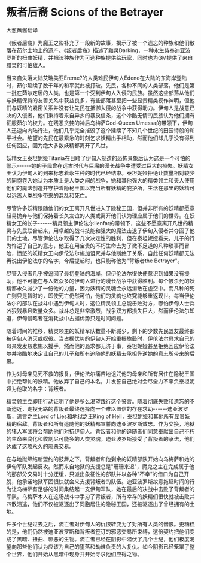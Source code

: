 # 叛者后裔 Scions of the Betrayer

大葱蘸酱翻译

《叛者后裔》为魔王之影补充了一段新的故事，揭示了被一个遗忘的种族和他们散落在茹尔土地上的遗产。《叛者后裔》描述了黯灵Darking，一种永生侍奉迪亚波罗斯的扭曲妖精，并把该种族作为可选种族提供给玩家，同时也为GM提供了来自黯灵的可怕敌人。

当来自失落大陆艾瑞美亚Ereme?的人类难民伊甸人Edene在大陆的东海岸登陆时，茹尔延续了数千年的和平就此被打破。先民，各种不同的人类部落，他们是第一批在茹尔定居的人类，也是第一个受到伊甸人入侵的民族。虽然这些部落从他们与妖精保持的友善关系中获益良多，有些部落甚至把一些显贵精类视作神明，但他们与妖精的紧密关系并没有让先民在抵御入侵的战争中获得助力。伊甸人是战意已决的入侵者，他们秉持着来自异乡的暴戾信条，这个冷酷无情的民族认为他们拥有征服茹尔的权力。在残忍贪婪的神后乌梅萨God-Queen
Umessa的带领下，伊甸人迅速向内陆行进，他们几乎完全摧毁了这个延续了不知几个世纪的田园诗般的和平社会。绝望的先民在最紧急的时刻乞求妖精出手相助，然而他们却几乎没有得到任何回应，因为绝大多数妖精都离开了凡世。

妖精女王泰坦妮娅Titania在目睹了伊甸人制造的恐怖景象后认为这是一个可怕的警示------她的子民曾在远古时代与巨魔的漫长战争中遭受过巨大的损失。妖精女王认为伊甸人的到来标志着永生种的时代已经结束。泰坦妮娅拒绝让数量相对较少的同胞卷入她认为本质上是人类之间的战争，她和其他强大的精类领主和夫人使用他们的魔法创造并守护着隐秘王国以充当所有妖精的庇护所，生活在那里的妖精可以远离人类战争带来的混乱和死亡。

尽管许多妖精跟随他们的女王离开凡世进入了隐秘王国，但并非所有的妖精都愿意轻易抛弃与他们保持着长久友谊的人类或离开他们认为理应属于他们的世界。在妖精女王的长子------精灵领主伊伦法尔Ilenfar的带领下，这些不愿意离开凡世的精灵与先民联合起来，用卓越的战斗技能和强大的魔法击退了伊甸入侵者并夺回了他们的土地。尽管伊伦法尔取得了几次决定性的胜利，但在泰坦妮娅看来，儿子的行为忤逆了自己的意志，他正在用宝贵的不朽生命去为了微不足道的凡种琐事而冒险，愤怒的妖精女王向伊伦法尔施加诅咒并与他断绝了关系，自此任何妖精都无法再说出伊伦法尔的名字，今后提起时，也只能称他为"背叛者the
Betrayer"。

尽管入侵者几乎被逼回了最初登陆的海岸，但伊伦法尔很快便意识到如果没有援助，他不可能在与人数众多的伊甸人进行的漫长战争中获得胜利。每个被杀死的妖精都永久减少了一份他的力量，因为妖精的灵魂会永远消散在虚空中。而凡种的死亡则只是暂时的，即使死亡仍然可怕，他们的灵魂也终究能够重返现世。每当伊伦法尔的部队在战斗中遇到伊甸人时，这位精灵领主总能击败对方，哪怕伊甸人士兵凶狠残暴且数量众多。战斗总是非常激烈，战争双方都损失巨大，然而伊伦法尔知道，伊甸侵略者在消耗战中占据优势只是时间问题。

随着时间的推移，精灵领主的妖精军队数量不断减少，剩下的少数先民盟友最终都被伊甸人消灭或奴役。当占据优势的伊甸人开始重振旗鼓时，伊伦法尔恳求自己的母亲发发慈悲施以援手，然而他的恳求都无济于事，泰坦妮娅甚至拒绝回应伊伦法尔并冷酷地决定让自己的儿子和所有追随他的妖精去承担忤逆她的意志所带来的后果。

作为对母亲见死不救的报复，伊伦法尔痛苦地诅咒他的母亲和所有居住在隐秘王国中拒绝帮忙的妖精。他放弃了自己的本名，并发誓自己绝对会尽全力不辜负泰坦妮娅为他取的名字：背叛者。

精灵领主立即用行动证明了他是多么渴望践行这个誓言。随着彻底失败和遗忘的不断迫近，走投无路的背叛者最终选择向一个难以置信的存在求助------迪亚波罗斯，谎言之主Lord
of Lies和地狱之王King of
Hell，泰坦妮娅和其他所有显贵妖精的宿敌。背叛者和所有追随他的妖精都宣誓向迪亚波罗斯效忠。作为交换，地狱的猪人军团将会帮助他们对抗伊甸人。背叛者和他的追随者们同意奉献出自己不朽的生命来腐化和收割尽可能多的人类灵魂。迪亚波罗斯接受了背叛者的承诺，他们达成了这项永久的邪恶交易。

在与地狱缔结新盟约的鼓舞之下，背叛者和他剩余的妖精部队开始向乌梅萨和她的伊甸军队发起反攻。然而来自地狱的支援总是"珊珊来迟"，魔鬼之主在完成属于他的那部分交易时十分迂缓，只派出象征性的部队并以各种"不幸"的借口为自己开脱，他承诺地狱军团很快就会来支援背叛者的队伍。迪亚波罗斯故意拖延时间的行为让乌梅萨有足够的时间集结起一支伊甸军队，她在最后的决战中击败了背叛者的军队。乌梅萨本人在这场战斗中手刃了背叛者，所有幸存的妖精们很快就被击败并四散溃逃，他们不仅被驱逐出了同胞居住的隐秘王国，还被驱逐出了曾经拥有的土地。

许多个世纪过去之后，流亡者对伊甸人的仇恨转变为了对所有人类的憎恨。更糟糕的是，他们仍然被迪亚波罗斯和背叛者签订的邪恶交易所束缚，这份契约把他们变成了黑暗、扭曲、邪恶的生物。流亡者已经在阴影中潜伏了几个世纪，他们极度渴望向那些他们认为应该为自己的堕落和劫难负责的人复仇。如今阴影已经笼罩了整个世界，他们开始从黑暗中现身并开始寻求他们应得之物。
